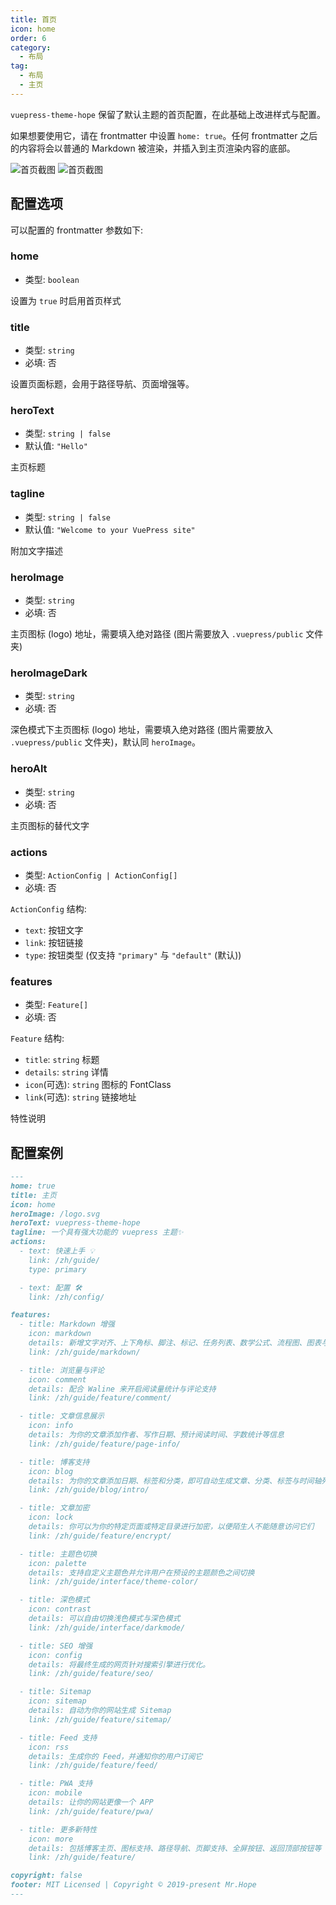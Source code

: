 ```yaml
---
title: 首页
icon: home
order: 6
category:
  - 布局
tag:
  - 布局
  - 主页
---
```


`vuepress-theme-hope` 保留了默认主题的首页配置，在此基础上改进样式与配置。

如果想要使用它，请在 frontmatter 中设置 `home: true`。任何 frontmatter 之后的内容将会以普通的 Markdown 被渲染，并插入到主页渲染内容的底部。

![首页截图](./assets/home-light.png#light)
![首页截图](./assets/home-dark.png#dark)

<!-- more -->

## 配置选项

可以配置的 frontmatter 参数如下:

### home

- 类型: `boolean`

设置为 `true` 时启用首页样式

### title

- 类型: `string`
- 必填: 否

设置页面标题，会用于路径导航、页面增强等。

### heroText

- 类型: `string | false`
- 默认值: `"Hello"`

主页标题

### tagline

- 类型: `string | false`
- 默认值: `"Welcome to your VuePress site"`

附加文字描述

### heroImage

- 类型: `string`
- 必填: 否

主页图标 (logo) 地址，需要填入绝对路径 (图片需要放入 `.vuepress/public` 文件夹)

### heroImageDark

- 类型: `string`
- 必填: 否

深色模式下主页图标 (logo) 地址，需要填入绝对路径 (图片需要放入 `.vuepress/public` 文件夹)，默认同 `heroImage`。

### heroAlt

- 类型: `string`
- 必填: 否

主页图标的替代文字

### actions

- 类型: `ActionConfig | ActionConfig[]`
- 必填: 否

`ActionConfig` 结构:

- `text`: 按钮文字
- `link`: 按钮链接
- `type`: 按钮类型 (仅支持 `"primary"` 与 `"default"` (默认))

### features

- 类型: `Feature[]`
- 必填: 否

`Feature` 结构:

- `title`: `string` 标题
- `details`: `string` 详情
- `icon`(可选): `string` 图标的 FontClass
- `link`(可选): `string` 链接地址

特性说明

## 配置案例

```md
---
home: true
title: 主页
icon: home
heroImage: /logo.svg
heroText: vuepress-theme-hope
tagline: 一个具有强大功能的 vuepress 主题✨
actions:
  - text: 快速上手 💡
    link: /zh/guide/
    type: primary

  - text: 配置 🛠
    link: /zh/config/

features:
  - title: Markdown 增强
    icon: markdown
    details: 新增文字对齐、上下角标、脚注、标记、任务列表、数学公式、流程图、图表与幻灯片支持
    link: /zh/guide/markdown/

  - title: 浏览量与评论
    icon: comment
    details: 配合 Waline 来开启阅读量统计与评论支持
    link: /zh/guide/feature/comment/

  - title: 文章信息展示
    icon: info
    details: 为你的文章添加作者、写作日期、预计阅读时间、字数统计等信息
    link: /zh/guide/feature/page-info/

  - title: 博客支持
    icon: blog
    details: 为你的文章添加日期、标签和分类，即可自动生成文章、分类、标签与时间轴列表
    link: /zh/guide/blog/intro/

  - title: 文章加密
    icon: lock
    details: 你可以为你的特定页面或特定目录进行加密，以便陌生人不能随意访问它们
    link: /zh/guide/feature/encrypt/

  - title: 主题色切换
    icon: palette
    details: 支持自定义主题色并允许用户在预设的主题颜色之间切换
    link: /zh/guide/interface/theme-color/

  - title: 深色模式
    icon: contrast
    details: 可以自由切换浅色模式与深色模式
    link: /zh/guide/interface/darkmode/

  - title: SEO 增强
    icon: config
    details: 将最终生成的网页针对搜索引擎进行优化。
    link: /zh/guide/feature/seo/

  - title: Sitemap
    icon: sitemap
    details: 自动为你的网站生成 Sitemap
    link: /zh/guide/feature/sitemap/

  - title: Feed 支持
    icon: rss
    details: 生成你的 Feed，并通知你的用户订阅它
    link: /zh/guide/feature/feed/

  - title: PWA 支持
    icon: mobile
    details: 让你的网站更像一个 APP
    link: /zh/guide/feature/pwa/

  - title: 更多新特性
    icon: more
    details: 包括博客主页、图标支持、路径导航、页脚支持、全屏按钮、返回顶部按钮等
    link: /zh/guide/feature/

copyright: false
footer: MIT Licensed | Copyright © 2019-present Mr.Hope
---
```
